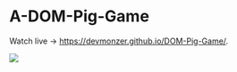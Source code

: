 # A-DOM-Pig-Game
Watch live ->  https://devmonzer.github.io/DOM-Pig-Game/.

<img src="https://www.simpleimageresizer.com/_uploads/photos/fa4cb910/Capture_1_640x320.jpg" />
